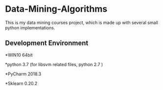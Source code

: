 # Data-Mining-Algorithms
This is my data mining courses project, which is made up with several small python implementations.

## Development Environment
*WIN10 64bit 

*python 3.7
  (for libsvm related files, python 2.7 )

*PyCharm 2018.3

*Sklearn 0.20.2